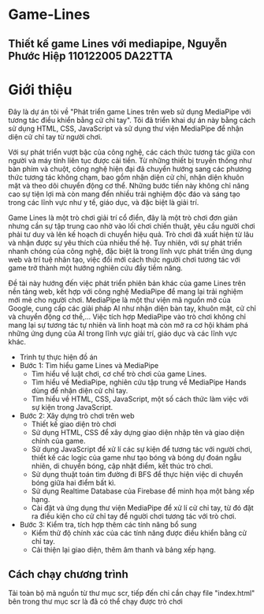 # Game-Lines
## Thiết kế game Lines với mediapipe, Nguyễn Phước Hiệp 110122005 DA22TTA

# Giới thiệu
Đây là dự án tôi về "Phát triển game Lines trên web sử dụng MediaPipe với tương tác điều khiển bằng cử chỉ tay". Tôi đã triển khai dự án này bằng cách sử dụng HTML, CSS, JavaScript và sử dụng thư viện MediaPipe để nhận diện cử chỉ tay từ người chơi. 

Với sự phát triển vượt bậc của công nghệ, các cách thức tương tác giữa con người và máy tính liên tục được cải tiến. Từ những thiết bị truyền thống như bàn phím và chuột, công nghệ hiện đại đã chuyển hướng sang các phương thức tương tác không chạm, bao gồm nhận diện cử chỉ, nhận diện khuôn mặt và theo dõi chuyển động cơ thể. Những bước tiến này không chỉ nâng cao sự tiện lợi mà còn mang đến nhiều trải nghiệm độc đáo và sáng tạo trong các lĩnh vực như y tế, giáo dục, và đặc biệt là giải trí.

Game Lines là một trò chơi giải trí cổ điển, đây là một trò chơi đơn giản nhưng cần sự tập trung cao nhờ vào lối chơi chiến thuật, yêu cầu người chơi phải tư duy và lên kế hoạch di chuyển hiệu quả. Trò chơi đã xuất hiện từ lâu và nhận được sự yêu thích của nhiều thế hệ. Tuy nhiên, với sự phát triển nhanh chóng của công nghệ, đặc biệt là trong lĩnh vực phát triển ứng dụng web và trí tuệ nhân tạo, việc đổi mới cách thức người chơi tương tác với game trở thành một hướng nghiên cứu đầy tiềm năng.

Đề tài này hướng đến việc phát triển phiên bản khác của game Lines trên nền tảng web, kết hợp với công nghệ MediaPipe để mang lại trải nghiệm mới mẻ cho người chơi. MediaPipe là một thư viện mã nguồn mở của Google, cung cấp các giải pháp AI như nhận diện bàn tay, khuôn mặt, cử chỉ và chuyển động cơ thể,... Việc tích hợp MediaPipe vào trò chơi không chỉ mang lại sự tương tác tự nhiên và linh hoạt mà còn mở ra cơ hội khám phá những ứng dụng của AI trong lĩnh vực giải trí, giáo dục và các lĩnh vực khác.

- Trình tự thực hiện đồ án  
- Bước 1: Tìm hiểu game Lines và MediaPipe  
	- Tìm hiểu về luật chơi, cơ chế trò chơi của game Lines.  
	- Tìm hiểu về MediaPipe, nghiên cứu tập trung về MediaPipe Hands dùng để nhận diện cử chỉ tay.  
	- Tìm hiểu về HTML, CSS, JavaScript, một số cách thức làm việc với sự kiện trong JavaScript.  
- Bước 2: Xây dựng trò chơi trên web  
	- Thiết kế giao diện trò chơi  
	- Sử dụng HTML, CSS để xây dựng giao diện nhập tên và giao diện chính của game.  
	- Sử dụng JavaScript để xử lí các sự kiện để tương tác với người chơi, thiết kế các logic của game như tạo bóng và bóng dự đoán ngẫu nhiên, di chuyển bóng, cập nhật điểm, kết thúc trò chơi.  
	- Sử dụng thuật toán tìm đường đi BFS để thực hiện việc di chuyển bóng giữa hai điểm bất kì.  
	- Sử dụng Realtime Database của Firebase để minh họa một bảng xếp hạng.  
	- Cài đặt và ứng dụng thư viện MediaPipe để xử lí cử chỉ tay, từ đó đặt ra điều kiện cho cử chỉ tay để người chơi tương tác với trò chơi.  
- Bước 3: Kiểm tra, tích hợp thêm các tính năng bổ sung  
	- Kiểm thử độ chính xác của các tính năng được điều khiển bằng cử chỉ tay.  
	- Cải thiện lại giao diện, thêm âm thanh và bảng xếp hạng.  

## Cách chạy chương trình
Tải toàn bộ mã nguồn từ thư mục scr, tiếp đến chỉ cần chạy file "index.html" bên trong thư mục scr là đã có thể chạy được trò chơi
